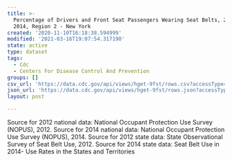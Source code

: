 ```yaml
---
title: >-
  Percentage of Drivers and Front Seat Passengers Wearing Seat Belts, 2012 &
  2014, Region 2 - New York
created: '2020-11-10T16:18:38.594999'
modified: '2021-03-16T19:07:54.317190'
state: active
type: dataset
tags:
  - Cdc
  - Centers For Disease Control And Prevention
groups: []
csv_url: 'https://data.cdc.gov/api/views/hget-9fst/rows.csv?accessType=DOWNLOAD'
json_url: 'https://data.cdc.gov/api/views/hget-9fst/rows.json?accessType=DOWNLOAD'
layout: post

---
```

Source for 2012 national data: National Occupant Protection Use Survey (NOPUS), 2012. Source for 2014 national data: National Occupant Protection Use Survey (NOPUS), 2014.  Source for 2012 state data: State Observational Survey of Seat Belt Use, 2012. Source for 2014 state data: Seat Belt Use in 2014- Use Rates in the States and Territories

